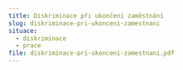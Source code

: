```yaml
---
title: Diskriminace při ukončení zaměstnání
slug: diskriminace-pri-ukonceni-zamestnani
situace:
  - diskriminace
  - prace
file: diskriminace-pri-ukonceni-zamestnani.pdf
---
```

